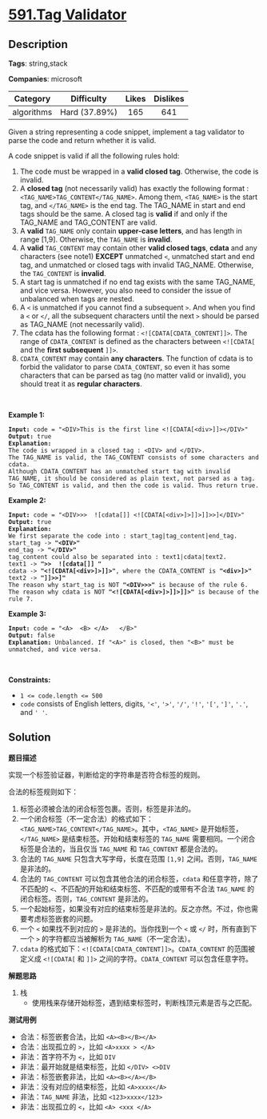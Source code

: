 # [591.Tag Validator](https://leetcode.com/problems/tag-validator/description/)

## Description

**Tags**: string,stack

**Companies**: microsoft

|  Category  |  Difficulty   | Likes | Dislikes |
| :--------: | :-----------: | :---: | :------: |
| algorithms | Hard (37.89%) |  165  |   641    |

<p>Given a string representing a code snippet, implement a tag validator to parse the code and return whether it is valid.</p>
<p>A code snippet is valid if all the following rules hold:</p>
<ol>
  <li>The code must be wrapped in a <b>valid closed tag</b>. Otherwise, the code is invalid.</li>
  <li>A <b>closed tag</b> (not necessarily valid) has exactly the following format : <code>&lt;TAG_NAME&gt;TAG_CONTENT&lt;/TAG_NAME&gt;</code>. Among them, <code>&lt;TAG_NAME&gt;</code> is the start tag, and <code>&lt;/TAG_NAME&gt;</code> is the end tag. The TAG_NAME in start and end tags should be the same. A closed tag is <b>valid</b> if and only if the TAG_NAME and TAG_CONTENT are valid.</li>
  <li>A <b>valid</b> <code>TAG_NAME</code> only contain <b>upper-case letters</b>, and has length in range [1,9]. Otherwise, the <code>TAG_NAME</code> is <b>invalid</b>.</li>
  <li>A <b>valid</b> <code>TAG_CONTENT</code> may contain other <b>valid closed tags</b>, <b>cdata</b> and any characters (see note1) <b>EXCEPT</b> unmatched <code>&lt;</code>, unmatched start and end tag, and unmatched or closed tags with invalid TAG_NAME. Otherwise, the <code>TAG_CONTENT</code> is <b>invalid</b>.</li>
  <li>A start tag is unmatched if no end tag exists with the same TAG_NAME, and vice versa. However, you also need to consider the issue of unbalanced when tags are nested.</li>
  <li>A <code>&lt;</code> is unmatched if you cannot find a subsequent <code>&gt;</code>. And when you find a <code>&lt;</code> or <code>&lt;/</code>, all the subsequent characters until the next <code>&gt;</code> should be parsed as TAG_NAME (not necessarily valid).</li>
  <li>The cdata has the following format : <code>&lt;![CDATA[CDATA_CONTENT]]&gt;</code>. The range of <code>CDATA_CONTENT</code> is defined as the characters between <code>&lt;![CDATA[</code> and the <b>first subsequent</b> <code>]]&gt;</code>.</li>
  <li><code>CDATA_CONTENT</code> may contain <b>any characters</b>. The function of cdata is to forbid the validator to parse <code>CDATA_CONTENT</code>, so even it has some characters that can be parsed as tag (no matter valid or invalid), you should treat it as <b>regular characters</b>.</li>
</ol>
<p>&nbsp;</p>
<p><strong class="example">Example 1:</strong></p>
<pre><code><strong>Input:</strong> code = &quot;&lt;DIV&gt;This is the first line &lt;![CDATA[&lt;div&gt;]]&gt;&lt;/DIV&gt;&quot;
<strong>Output:</strong> true
<strong>Explanation:</strong>
The code is wrapped in a closed tag : &lt;DIV&gt; and &lt;/DIV&gt;.
The TAG_NAME is valid, the TAG_CONTENT consists of some characters and cdata.
Although CDATA_CONTENT has an unmatched start tag with invalid TAG_NAME, it should be considered as plain text, not parsed as a tag.
So TAG_CONTENT is valid, and then the code is valid. Thus return true.</code></pre>
<p><strong class="example">Example 2:</strong></p>
<pre><code><strong>Input:</strong> code = &quot;&lt;DIV&gt;&gt;&gt;  ![cdata[]] &lt;![CDATA[&lt;div&gt;]&gt;]]&gt;]]&gt;&gt;]&lt;/DIV&gt;&quot;
<strong>Output:</strong> true
<strong>Explanation:</strong>
We first separate the code into : start_tag|tag_content|end_tag.
start_tag -&gt; <b>&quot;&lt;DIV&gt;&quot;</b>
end_tag -&gt; <b>&quot;&lt;/DIV&gt;&quot;</b>
tag_content could also be separated into : text1|cdata|text2.
text1 -&gt; <b>&quot;&gt;&gt;  ![cdata[]] &quot;</b>
cdata -&gt; <b>&quot;&lt;![CDATA[&lt;div&gt;]&gt;]]&gt;&quot;</b>, where the CDATA_CONTENT is <b>&quot;&lt;div&gt;]&gt;&quot;</b>
text2 -&gt; <b>&quot;]]&gt;&gt;]&quot;</b>
The reason why start_tag is NOT <b>&quot;&lt;DIV&gt;&gt;&gt;&quot;</b> is because of the rule 6.
The reason why cdata is NOT <b>&quot;&lt;![CDATA[&lt;div&gt;]&gt;]]&gt;]]&gt;&quot;</b> is because of the rule 7.</code></pre>
<p><strong class="example">Example 3:</strong></p>
<pre><code><strong>Input:</strong> code = &quot;&lt;A&gt;  &lt;B&gt; &lt;/A&gt;   &lt;/B&gt;&quot;
<strong>Output:</strong> false
<strong>Explanation:</strong> Unbalanced. If &quot;&lt;A&gt;&quot; is closed, then &quot;&lt;B&gt;&quot; must be unmatched, and vice versa.</code></pre>
<p>&nbsp;</p>
<p><strong>Constraints:</strong></p>
<ul>
  <li><code>1 &lt;= code.length &lt;= 500</code></li>
  <li><code>code</code> consists of English letters, digits, <code>&#39;&lt;&#39;</code>, <code>&#39;&gt;&#39;</code>, <code>&#39;/&#39;</code>, <code>&#39;!&#39;</code>, <code>&#39;[&#39;</code>, <code>&#39;]&#39;</code>, <code>&#39;.&#39;</code>, and <code>&#39; &#39;</code>.</li>
</ul>

## Solution

**题目描述**

实现一个标签验证器，判断给定的字符串是否符合标签的规则。

合法的标签规则如下：

1. 标签必须被合法的闭合标签包裹。否则，标签是非法的。
2. 一个闭合标签（不一定合法）的格式如下：`<TAG_NAME>TAG_CONTENT</TAG_NAME>`。其中，`<TAG_NAME>` 是开始标签，`</TAG_NAME>` 是结束标签。开始和结束标签的 `TAG_NAME` 需要相同。一个闭合标签是合法的，当且仅当 `TAG_NAME` 和 `TAG_CONTENT` 都是合法的。
3. 合法的 `TAG_NAME` 只包含大写字母，长度在范围 `[1,9]` 之间。否则，`TAG_NAME` 是非法的。
4. 合法的 `TAG_CONTENT` 可以包含其他合法的闭合标签，`cdata` 和任意字符，除了不匹配的 `<`、不匹配的开始和结束标签、不匹配的或带有不合法 `TAG_NAME` 的闭合标签。否则，`TAG_CONTENT` 是非法的。
5. 一个起始标签，如果没有对应的结束标签是非法的。反之亦然。不过，你也需要考虑标签嵌套的问题。
6. 一个 `<` 如果找不到对应的 `>` 是非法的。当你找到一个 `<` 或 `</` 时，所有直到下一个 `>` 的字符都应当被解析为 `TAG_NAME`（不一定合法）。
7. `cdata` 的格式如下：`<![CDATA[CDATA_CONTENT]]>`。`CDATA_CONTENT` 的范围被定义成 `<![CDATA[` 和 `]]>` 之间的字符。`CDATA_CONTENT` 可以包含任意字符。

**解题思路**

1. 栈
   - 使用栈来存储开始标签，遇到结束标签时，判断栈顶元素是否与之匹配。

**测试用例**

- 合法：标签嵌套合法，比如 `<A><B></B></A>`
- 合法：出现孤立的 `>`，比如 `<A>xxxx > </A>`
- 非法：首字符不为 `<`，比如 `DIV`
- 非法：最开始就是结束标签，比如 `</DIV> <>DIV`
- 非法：标签嵌套非法，比如 `<A><B></A></B>`
- 非法：没有对应的结束标签，比如 `<A>xxxx</A>`
- 非法：`TAG_NAME` 非法，比如 `<123>xxxx</123>`
- 非法：出现孤立的 `<`，比如 `<A> <xxx </A>`
